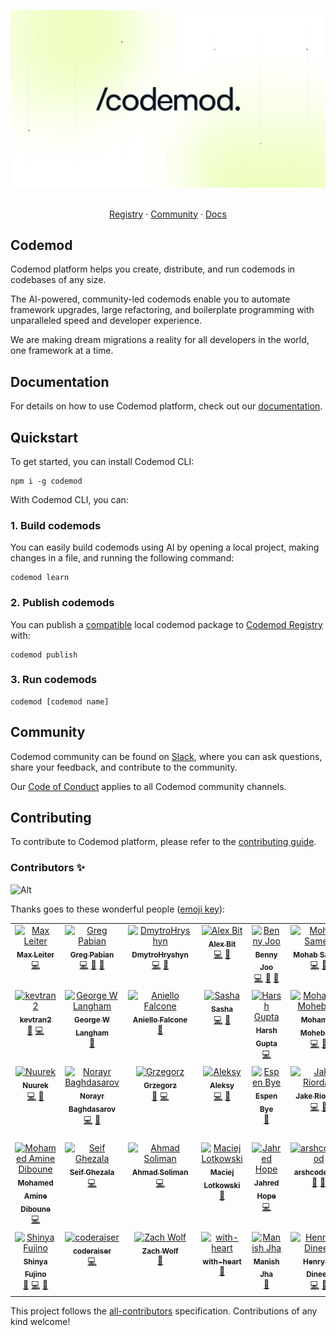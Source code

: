 <p align="center">
  <a href="https://codemod.com">
      <picture>
          <source media="(prefers-color-scheme: dark)" srcset="/apps/docs/images/intro/codemod-docs-hero-dark.jpg">
          <source media="(prefers-color-scheme: light)" srcset="/apps/docs/images/intro/codemod-docs-hero-light.jpg">
          <img alt="Codemod Registry Header" src="/apps/docs/images/intro/codemod-docs-hero-light.jpg"></picture>
  </a>

  <p align="center">
    <br />
    <a href="https://codemod.com/registry/">Registry</a>
    ·
    <a href="https://codemod.com/community">Community</a>
    ·
    <a href="https://docs.codemod.com">Docs</a>
  </p>
</p>

## Codemod

Codemod platform helps you create, distribute, and run codemods in codebases of any size.

The AI-powered, community-led codemods enable you to automate framework upgrades, large refactoring, and boilerplate programming with unparalleled speed and developer experience.

We are making dream migrations a reality for all developers in the world, one framework at a time.

## Documentation

For details on how to use Codemod platform, check out our [documentation](https://go.codemod.com/docs).

## Quickstart

To get started, you can install Codemod CLI:

```
npm i -g codemod
```

With Codemod CLI, you can:

### 1. Build codemods

You can easily build codemods using AI by opening a local project, making changes in a file, and running the following command:

```
codemod learn
```

### 2. Publish codemods

You can publish a [compatible](https://go.codemod.com/package-structure) local codemod package to [Codemod Registry](https://codemod.com/registry) with:

```
codemod publish
```

### 3. Run codemods

```
codemod [codemod name]
```

## Community

Codemod community can be found on [Slack](https://codemod.com/community), where you can ask questions, share your feedback, and contribute to the community.

Our [Code of Conduct](/CODE_OF_CONDUCT.md) applies to all Codemod community channels.

## Contributing

To contribute to Codemod platform, please refer to the [contributing guide](/CONTRIBUTING.md).

### Contributors ✨

![Alt](https://repobeats.axiom.co/api/embed/a601b01213da7b870268b1fe2ee8384efc40c308.svg "Repobeats analytics image")

Thanks goes to these wonderful people ([emoji key](https://allcontributors.org/docs/en/emoji-key)):

<!-- ALL-CONTRIBUTORS-LIST:START - Do not remove or modify this section -->
<!-- prettier-ignore-start -->
<!-- markdownlint-disable -->
<table>
  <tbody>
    <tr>
      <td align="center" valign="top" width="14.28%"><a href="https://maxleiter.com/"><img src="https://avatars.githubusercontent.com/u/8675906?v=4?s=100" width="100px;" alt="Max Leiter"/><br /><sub><b>Max Leiter</b></sub></a><br /><a href="https://github.com/codemod-com/codemod/commits?author=MaxLeiter" title="Code">💻</a></td>
      <td align="center" valign="top" width="14.28%"><a href="https://medium.com/@greg-pabian/"><img src="https://avatars.githubusercontent.com/u/35925521?v=4?s=100" width="100px;" alt="Greg Pabian"/><br /><sub><b>Greg Pabian</b></sub></a><br /><a href="https://github.com/codemod-com/codemod/commits?author=grzpab" title="Code">💻</a> <a href="https://github.com/codemod-com/codemod/issues?q=author%3Agrzpab" title="Bug reports">🐛</a> <a href="https://github.com/codemod-com/codemod/commits?author=grzpab" title="Documentation">📖</a></td>
      <td align="center" valign="top" width="14.28%"><a href="https://github.com/DmytroHryshyn"><img src="https://avatars.githubusercontent.com/u/125881252?v=4?s=100" width="100px;" alt="DmytroHryshyn"/><br /><sub><b>DmytroHryshyn</b></sub></a><br /><a href="https://github.com/codemod-com/codemod/commits?author=DmytroHryshyn" title="Code">💻</a> <a href="https://github.com/codemod-com/codemod/issues?q=author%3ADmytroHryshyn" title="Bug reports">🐛</a></td>
      <td align="center" valign="top" width="14.28%"><a href="https://github.com/alexbit-codemod/"><img src="https://avatars.githubusercontent.com/u/78109534?v=4?s=100" width="100px;" alt="Alex Bit"/><br /><sub><b>Alex Bit</b></sub></a><br /><a href="https://github.com/codemod-com/codemod/commits?author=alexbit-codemod" title="Code">💻</a> <a href="https://github.com/codemod-com/codemod/commits?author=alexbit-codemod" title="Documentation">📖</a></td>
      <td align="center" valign="top" width="14.28%"><a href="https://github.com/hbjORbj"><img src="https://avatars.githubusercontent.com/u/32841130?v=4?s=100" width="100px;" alt="Benny Joo"/><br /><sub><b>Benny Joo</b></sub></a><br /><a href="https://github.com/codemod-com/codemod/commits?author=hbjORbj" title="Code">💻</a> <a href="https://github.com/codemod-com/codemod/issues?q=author%3AhbjORbj" title="Bug reports">🐛</a> <a href="https://github.com/codemod-com/codemod/commits?author=hbjORbj" title="Documentation">📖</a></td>
      <td align="center" valign="top" width="14.28%"><a href="https://github.com/mohab-sameh"><img src="https://avatars.githubusercontent.com/u/37941642?v=4?s=100" width="100px;" alt="Mohab Sameh"/><br /><sub><b>Mohab Sameh</b></sub></a><br /><a href="https://github.com/codemod-com/codemod/commits?author=mohab-sameh" title="Code">💻</a> <a href="https://github.com/codemod-com/codemod/commits?author=mohab-sameh" title="Documentation">📖</a></td>
      <td align="center" valign="top" width="14.28%"><a href="https://zergus.github.io/"><img src="https://avatars.githubusercontent.com/u/5468045?v=4?s=100" width="100px;" alt="Serhii Melnyk"/><br /><sub><b>Serhii Melnyk</b></sub></a><br /><a href="#ideas-Zergus" title="Ideas, Planning, & Feedback">🤔</a></td>
    </tr>
    <tr>
      <td align="center" valign="top" width="14.28%"><a href="https://github.com/kevtran2"><img src="https://avatars.githubusercontent.com/u/44513934?v=4?s=100" width="100px;" alt="kevtran2"/><br /><sub><b>kevtran2</b></sub></a><br /><a href="https://github.com/codemod-com/codemod/commits?author=kevtran2" title="Documentation">📖</a> <a href="https://github.com/codemod-com/codemod/commits?author=kevtran2" title="Code">💻</a></td>
      <td align="center" valign="top" width="14.28%"><a href="https://georgewl.dev"><img src="https://avatars.githubusercontent.com/u/5931248?v=4?s=100" width="100px;" alt="George W Langham"/><br /><sub><b>George W Langham</b></sub></a><br /><a href="https://github.com/codemod-com/codemod/issues?q=author%3AGeorgeWL" title="Bug reports">🐛</a></td>
      <td align="center" valign="top" width="14.28%"><a href="https://github.com/AnielloFalcone"><img src="https://avatars.githubusercontent.com/u/16816912?v=4?s=100" width="100px;" alt="Aniello Falcone"/><br /><sub><b>Aniello Falcone</b></sub></a><br /><a href="https://github.com/codemod-com/codemod/issues?q=author%3AAnielloFalcone" title="Bug reports">🐛</a></td>
      <td align="center" valign="top" width="14.28%"><a href="http://r4zen.dev"><img src="https://avatars.githubusercontent.com/u/44036750?v=4?s=100" width="100px;" alt="Sasha"/><br /><sub><b>Sasha</b></sub></a><br /><a href="https://github.com/codemod-com/codemod/commits?author=r4zendev" title="Code">💻</a> <a href="https://github.com/codemod-com/codemod/issues?q=author%3Ar4zendev" title="Bug reports">🐛</a></td>
      <td align="center" valign="top" width="14.28%"><a href="https://www.linkedin.com/in/harshgupta749"><img src="https://avatars.githubusercontent.com/u/22460730?v=4?s=100" width="100px;" alt="Harsh Gupta"/><br /><sub><b>Harsh Gupta</b></sub></a><br /><a href="https://github.com/codemod-com/codemod/commits?author=Harsh24893" title="Code">💻</a></td>
      <td align="center" valign="top" width="14.28%"><a href="https://github.com/mohebifar"><img src="https://avatars.githubusercontent.com/u/6104558?v=4?s=100" width="100px;" alt="Mohamad Mohebifar"/><br /><sub><b>Mohamad Mohebifar</b></sub></a><br /><a href="https://github.com/codemod-com/codemod/commits?author=mohebifar" title="Code">💻</a> <a href="https://github.com/codemod-com/codemod/issues?q=author%3Amohebifar" title="Bug reports">🐛</a></td>
      <td align="center" valign="top" width="14.28%"><a href="http://demidoff.dev"><img src="https://avatars.githubusercontent.com/u/12803556?v=4?s=100" width="100px;" alt="Mikhail Demidoff"/><br /><sub><b>Mikhail Demidoff</b></sub></a><br /><a href="https://github.com/codemod-com/codemod/commits?author=mirai2k" title="Code">💻</a></td>
    </tr>
    <tr>
      <td align="center" valign="top" width="14.28%"><a href="https://github.com/Nuurek"><img src="https://avatars.githubusercontent.com/u/12049357?v=4?s=100" width="100px;" alt="Nuurek"/><br /><sub><b>Nuurek</b></sub></a><br /><a href="https://github.com/codemod-com/codemod/commits?author=Nuurek" title="Code">💻</a> <a href="https://github.com/codemod-com/codemod/issues?q=author%3ANuurek" title="Bug reports">🐛</a></td>
      <td align="center" valign="top" width="14.28%"><a href="https://github.com/Baghdasarov"><img src="https://avatars.githubusercontent.com/u/16937233?v=4?s=100" width="100px;" alt="Norayr Baghdasarov"/><br /><sub><b>Norayr Baghdasarov</b></sub></a><br /><a href="https://github.com/codemod-com/codemod/commits?author=Baghdasarov" title="Code">💻</a> <a href="https://github.com/codemod-com/codemod/issues?q=author%3ABaghdasarov" title="Bug reports">🐛</a></td>
      <td align="center" valign="top" width="14.28%"><a href="https://github.com/grzim"><img src="https://avatars.githubusercontent.com/u/8398557?v=4?s=100" width="100px;" alt="Grzegorz"/><br /><sub><b>Grzegorz</b></sub></a><br /><a href="https://github.com/codemod-com/codemod/issues?q=author%3Agrzim" title="Bug reports">🐛</a> <a href="https://github.com/codemod-com/codemod/commits?author=grzim" title="Code">💻</a></td>
      <td align="center" valign="top" width="14.28%"><a href="https://github.com/arybitskiy"><img src="https://avatars.githubusercontent.com/u/4195805?v=4?s=100" width="100px;" alt="Aleksy"/><br /><sub><b>Aleksy</b></sub></a><br /><a href="https://github.com/codemod-com/codemod/commits?author=arybitskiy" title="Code">💻</a> <a href="https://github.com/codemod-com/codemod/issues?q=author%3Aarybitskiy" title="Bug reports">🐛</a></td>
      <td align="center" valign="top" width="14.28%"><a href="https://getstell.com"><img src="https://avatars.githubusercontent.com/u/106824?v=4?s=100" width="100px;" alt="Espen Bye"/><br /><sub><b>Espen Bye</b></sub></a><br /><a href="https://github.com/codemod-com/codemod/issues?q=author%3Aespenbye" title="Bug reports">🐛</a></td>
      <td align="center" valign="top" width="14.28%"><a href="https://jakeriordan.dev"><img src="https://avatars.githubusercontent.com/u/38506433?v=4?s=100" width="100px;" alt="Jake Riordan"/><br /><sub><b>Jake Riordan</b></sub></a><br /><a href="https://github.com/codemod-com/codemod/commits?author=Hazetheai" title="Code">💻</a> <a href="https://github.com/codemod-com/codemod/issues?q=author%3AHazetheai" title="Bug reports">🐛</a></td>
      <td align="center" valign="top" width="14.28%"><a href="http://jonathangiardino.com"><img src="https://avatars.githubusercontent.com/u/47124762?v=4?s=100" width="100px;" alt="Jonathan Giardino"/><br /><sub><b>Jonathan Giardino</b></sub></a><br /><a href="https://github.com/codemod-com/codemod/commits?author=jonathangiardino" title="Code">💻</a> <a href="https://github.com/codemod-com/codemod/issues?q=author%3Ajonathangiardino" title="Bug reports">🐛</a></td>
    </tr>
    <tr>
      <td align="center" valign="top" width="14.28%"><a href="https://github.com/diboune"><img src="https://avatars.githubusercontent.com/u/60890389?v=4?s=100" width="100px;" alt="Mohamed Amine Diboune"/><br /><sub><b>Mohamed Amine Diboune</b></sub></a><br /><a href="https://github.com/codemod-com/codemod/commits?author=diboune" title="Code">💻</a></td>
      <td align="center" valign="top" width="14.28%"><a href="https://github.com/siffogh"><img src="https://avatars.githubusercontent.com/u/4761023?v=4?s=100" width="100px;" alt="Seif Ghezala"/><br /><sub><b>Seif Ghezala</b></sub></a><br /><a href="https://github.com/codemod-com/codemod/commits?author=siffogh" title="Code">💻</a></td>
      <td align="center" valign="top" width="14.28%"><a href="https://www.toptal.com/resume/ahmad-soliman"><img src="https://avatars.githubusercontent.com/u/3511001?v=4?s=100" width="100px;" alt="Ahmad Soliman"/><br /><sub><b>Ahmad Soliman</b></sub></a><br /><a href="https://github.com/codemod-com/codemod/commits?author=ahmadsoliman" title="Code">💻</a></td>
      <td align="center" valign="top" width="14.28%"><a href="https://github.com/ml"><img src="https://avatars.githubusercontent.com/u/1509?v=4?s=100" width="100px;" alt="Maciej Lotkowski"/><br /><sub><b>Maciej Lotkowski</b></sub></a><br /><a href="https://github.com/codemod-com/codemod/issues?q=author%3Aml" title="Bug reports">🐛</a></td>
      <td align="center" valign="top" width="14.28%"><a href="http://jahred.me"><img src="https://avatars.githubusercontent.com/u/13903378?v=4?s=100" width="100px;" alt="Jahred Hope"/><br /><sub><b>Jahred Hope</b></sub></a><br /><a href="https://github.com/codemod-com/codemod/commits?author=jahredhope" title="Code">💻</a></td>
      <td align="center" valign="top" width="14.28%"><a href="https://github.com/arshcodemod"><img src="https://avatars.githubusercontent.com/u/167029627?v=4?s=100" width="100px;" alt="arshcodemod"/><br /><sub><b>arshcodemod</b></sub></a><br /><a href="https://github.com/codemod-com/codemod/commits?author=arshcodemod" title="Documentation">📖</a> <a href="#talk-arshcodemod" title="Talks">📢</a></td>
      <td align="center" valign="top" width="14.28%"><a href="https://github.com/35C4n0r"><img src="https://avatars.githubusercontent.com/u/70096901?v=4?s=100" width="100px;" alt="Jay Kumar"/><br /><sub><b>Jay Kumar</b></sub></a><br /><a href="https://github.com/codemod-com/codemod/commits?author=35C4n0r" title="Code">💻</a></td>
    </tr>
    <tr>
      <td align="center" valign="top" width="14.28%"><a href="https://fujino.dev"><img src="https://avatars.githubusercontent.com/u/7889778?v=4?s=100" width="100px;" alt="Shinya Fujino"/><br /><sub><b>Shinya Fujino</b></sub></a><br /><a href="https://github.com/codemod-com/codemod/commits?author=morinokami" title="Documentation">📖</a> <a href="https://github.com/codemod-com/codemod/commits?author=morinokami" title="Code">💻</a> <a href="https://github.com/codemod-com/codemod/issues?q=author%3Amorinokami" title="Bug reports">🐛</a></td>
      <td align="center" valign="top" width="14.28%"><a href="http://coderaiser.github.io"><img src="https://avatars.githubusercontent.com/u/1573141?v=4?s=100" width="100px;" alt="coderaiser"/><br /><sub><b>coderaiser</b></sub></a><br /><a href="https://github.com/codemod-com/codemod/commits?author=coderaiser" title="Code">💻</a></td>
      <td align="center" valign="top" width="14.28%"><a href="http://zachwolf.com"><img src="https://avatars.githubusercontent.com/u/606237?v=4?s=100" width="100px;" alt="Zach Wolf"/><br /><sub><b>Zach Wolf</b></sub></a><br /><a href="https://github.com/codemod-com/codemod/issues?q=author%3Azachwolf" title="Bug reports">🐛</a></td>
      <td align="center" valign="top" width="14.28%"><a href="https://with-heart.xyz/"><img src="https://avatars.githubusercontent.com/u/1954752?v=4?s=100" width="100px;" alt="with-heart"/><br /><sub><b>with-heart</b></sub></a><br /><a href="https://github.com/codemod-com/codemod/issues?q=author%3Awith-heart" title="Bug reports">🐛</a></td>
      <td align="center" valign="top" width="14.28%"><a href="https://github.com/manishjha-04"><img src="https://avatars.githubusercontent.com/u/128405481?v=4?s=100" width="100px;" alt="Manish Jha"/><br /><sub><b>Manish Jha</b></sub></a><br /><a href="https://github.com/codemod-com/codemod/issues?q=author%3Amanishjha-04" title="Bug reports">🐛</a></td>
      <td align="center" valign="top" width="14.28%"><a href="https://github.com/henryqdineen"><img src="https://avatars.githubusercontent.com/u/682132?v=4?s=100" width="100px;" alt="Henry Q. Dineen"/><br /><sub><b>Henry Q. Dineen</b></sub></a><br /><a href="https://github.com/codemod-com/codemod/commits?author=henryqdineen" title="Code">💻</a> <a href="https://github.com/codemod-com/codemod/issues?q=author%3Ahenryqdineen" title="Bug reports">🐛</a></td>
    </tr>
  </tbody>
</table>

<!-- markdownlint-restore -->
<!-- prettier-ignore-end -->

<!-- ALL-CONTRIBUTORS-LIST:END -->

This project follows the [all-contributors](https://github.com/all-contributors/all-contributors) specification. Contributions of any kind welcome!
